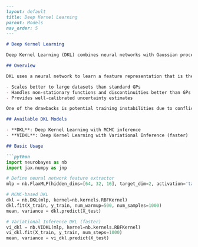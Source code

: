 ```markdown
---
layout: default
title: Deep Kernel Learning
parent: Models
nav_order: 5
---

# Deep Kernel Learning

Deep Kernel Learning (DKL) combines neural networks with Gaussian processes, leveraging the strengths of both approaches.

## Overview

DKL uses a neural network to learn a feature representation that is then fed into a Gaussian Process. This approach:

- Scales better to large datasets than standard GPs
- Handles non-stationary functions and discontinuities better than GPs
- Provides well-calibrated uncertainty estimates

One of the drawbacks is potential training instabilities due to conflicting optimization dynamics between its GP and neural network components.

## Available DKL Models

- **DKL**: Deep Kernel Learning with MCMC inference
- **VIDKL**: Deep Kernel Learning with Variational Inference (faster)

## Basic Usage

```python
import neurobayes as nb
import jax.numpy as jnp

# Define neural network feature extractor
mlp = nb.FlaxMLP(hidden_dims=[64, 32, 16], target_dim=2, activation='tanh')

# MCMC-based DKL
dkl = nb.DKL(mlp, kernel=nb.kernels.RBFKernel)
dkl.fit(X_train, y_train, num_warmup=500, num_samples=1000)
mean, variance = dkl.predict(X_test)

# Variational Inference DKL (faster)
vi_dkl = nb.VIDKL(mlp, kernel=nb.kernels.RBFKernel)
vi_dkl.fit(X_train, y_train, num_steps=1000)
mean, variance = vi_dkl.predict(X_test)
```